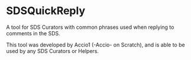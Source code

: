 # SDSQuickReply
A tool for SDS Curators with common phrases used when replying to comments in the SDS.

This tool was developed by Accio1 (-Accio- on Scratch), and is able to be used by any SDS Curators or Helpers.
